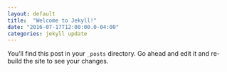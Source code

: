 ```yaml
---
layout: default
title:  "Welcome to Jekyll!"
date: "2016-07-17T12:00:00.0-04:00"
categories: jekyll update
---
```

You’ll find this post in your `_posts` directory. Go ahead and edit it and re-build the site to see your changes.